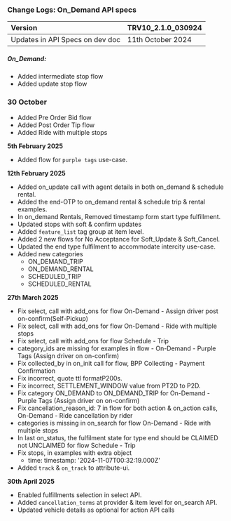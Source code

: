 ### Change Logs: On_Demand API specs

| Version                         | TRV10_2.1.0_030924 |
| :------------------------------ | :----------------- |
| Updates in API Specs on dev doc | 11th October 2024 |

##### On_Demand:
- Added intermediate stop flow
- Added update stop flow

### 30 October
- Added Pre Order Bid flow
- Added Post Order Tip flow
- Added Ride with multiple stops

****5th February 2025****
  - Added flow for `purple tags` use-case.

****12th February 2025****
- Added on_update call with agent details in both on_demand & schedule rental.
- Added the end-OTP to on_demand rental & schedule trip & rental examples.
- In on_demand Rentals, Removed timestamp form start type fulfillment.
- Updated stops with soft & confirm updates
- Added `feature_list` tag group at item level.
- Added 2 new flows for No Acceptance for Soft_Update & Soft_Cancel.
- Updated the end type fulfilment to accommodate intercity use-case.
- Added new categories
  - ON_DEMAND_TRIP
  - ON_DEMAND_RENTAL
  - SCHEDULED_TRIP
  - SCHEDULED_RENTAL

****27th March 2025****
  - Fix select, call with add_ons for flow  On-Demand - Assign driver post on-confirm(Self-Pickup)
  - Fix select, call with add_ons for flow On-Demand - Ride with multiple stops
  - Fix select, call with add_ons for flow Schedule - Trip
  - category_ids are missing for examples in flow - On-Demand - Purple Tags (Assign driver on on-confirm)
  - Fix collected_by in on_init call for flow, BPP Collecting - Payment Confirmation
  - Fix incorrect, quote ttl formatP200s. 
  - Fix incorrect, SETTLEMENT_WINDOW value from PT2D to P2D. 
  - Fix category ON_DEMAND to ON_DEMAND_TRIP for On-Demand - Purple Tags (Assign driver on on-confirm)
  - Fix cancellation_reason_id: 7 in flow  for both action & on_action calls, On-Demand - Ride cancellation by rider
  - categories is missing in on_search for flow On-Demand - Ride with multiple stops
  - In last on_status, the fulfilment state for type end should be CLAIMED not  UNCLAIMED for flow Schedule - Trip
  - Fix stops, in examples with extra object
    - time:
      timestamp: '2024-11-07T00:32:19.000Z'
  - Added `track` & `on_track` to attribute-ui.

****30th April 2025**** 
  - Enabled fulfillments selection in select API.
  - Added `cancellation_terms` at provider & item level for on_search API.
  - Updated vehicle details as optional for action API calls     


  

